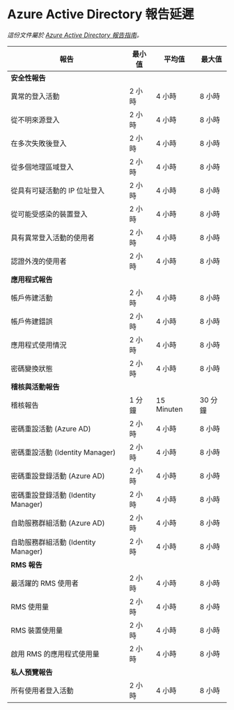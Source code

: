 <properties
   pageTitle="Azure Active Directory 報告延遲 | Microsoft Azure"
   description="在您的 Azure Active Directory 中針對顯示報告事件所花費的時間長度"
   services="active-directory"
   documentationCenter=""
   authors="kenhoff"
   manager="mbaldwin"
   editor=""/>

<tags
   ms.service="active-directory"
   ms.devlang="na"
   ms.topic="article"
   ms.tgt_pltfrm="na"
   ms.workload="identity"
   ms.date="12/07/2015"
   ms.author="kenhoff"/>

# Azure Active Directory 報告延遲

*這份文件屬於 [Azure Active Directory 報告指南](active-directory-reporting-guide.md)。*

報告                                                  | 最小值  | 平均值    | 最大值
------------------------------------------------------- | -------- | ---------- | ----------
**安全性報告**                                    |          |            |
異常的登入活動                              | 2 小時  | 4 小時    | 8 小時
從不明來源登入                           | 2 小時  | 4 小時    | 8 小時
在多次失敗後登入                        | 2 小時  | 4 小時    | 8 小時
從多個地理區域登入                      | 2 小時  | 4 小時    | 8 小時
從具有可疑活動的 IP 位址登入     | 2 小時  | 4 小時    | 8 小時
從可能受感染的裝置登入                 | 2 小時  | 4 小時    | 8 小時
具有異常登入活動的使用者                   | 2 小時  | 4 小時    | 8 小時
認證外洩的使用者                           | 2 小時  | 4 小時    | 8 小時
**應用程式報告**                                 |          |            |
帳戶佈建活動                           | 2 小時  | 4 小時    | 8 小時
帳戶佈建錯誤                             | 2 小時  | 4 小時    | 8 小時
應用程式使用情況                                       | 2 小時  | 4 小時    | 8 小時
密碼變換狀態                                | 2 小時  | 4 小時    | 8 小時
**稽核與活動報告**                            |          |            |
稽核報告                                            | 1 分鐘 | 15 Minuten | 30 分鐘
密碼重設活動 (Azure AD)                      | 2 小時  | 4 小時    | 8 小時
密碼重設活動 (Identity Manager)              | 2 小時  | 4 小時    | 8 小時
密碼重設登錄活動 (Azure AD)         | 2 小時  | 4 小時    | 8 小時
密碼重設登錄活動 (Identity Manager) | 2 小時  | 4 小時    | 8 小時
自助服務群組活動 (Azure AD)                 | 2 小時  | 4 小時    | 8 小時
自助服務群組活動 (Identity Manager)         | 2 小時  | 4 小時    | 8 小時
**RMS 報告**                                         |          |            |
最活躍的 RMS 使用者                                   | 2 小時  | 4 小時    | 8 小時
RMS 使用量                                               | 2 小時  | 4 小時    | 8 小時
RMS 裝置使用量                                        | 2 小時  | 4 小時    | 8 小時
啟用 RMS 的應用程式使用量                           | 2 小時  | 4 小時    | 8 小時
**私人預覽報告**                             |          |            |
所有使用者登入活動                               | 2 小時  | 4 小時    | 8 小時

